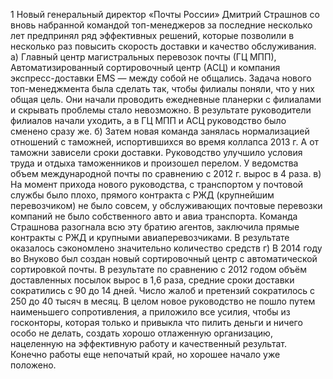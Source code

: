 1 Новый генеральный директор «Почты России» Дмитрий Страшнов со вновь набранной командой топ-менеджеров за последние несколько лет предпринял ряд эффективных решений, которые позволили в несколько раз повысить скорость доставки и качество обслуживания.
а) Главный центр магистральных перевозок почты (ГЦ МПП), Автоматизированный сортировочный центр (АСЦ) и компания экспресс-доставки EMS — между собой не общались. Задача нового топ-менеджмента была сделать так, чтобы филиалы поняли, что у них общая цель. Они начали проводить ежедневные планерки с филиалами и скрывать проблемы стало невозможно. В результате руководители филиалов начали уходить, а в ГЦ МПП и АСЦ руководство было сменено сразу же. 
б) Затем новая команда занялась нормализацией отношений с таможней, испортившихся во время коллапса 2013 г. А от таможни зависели сроки доставки. Руководство улучшило условия труда и отдыха таможенников и произошел перелом. У ведомства объем международной почты по сравнению с 2012 г. вырос в 4 раза. 
в) На момент прихода нового руководства, с транспортом у почтовой службы было плохо, прямого контракта с РЖД (крупнейшим перевозчиком) не было совсем, у обслуживающих почтовые перевозки компаний не было собственного авто и авиа транспорта. Команда Страшнова разогнала всю эту братию агентов, заключила прямые контракты с РЖД и крупными авиаперевозчиками. В результате оказалось сэкономлено значительно количество средств
г) В 2014 году во Внуково был создан новый сортировочный центр с автоматической сортировкой почты. В результате по сравнению с 2012 годом объём доставленных посылок вырос в 1,6 раза, средние сроки доставки сократились с 90 до 14 дней. Число жалоб и претензий сократилось с 250 до 40 тысяч в месяц.
В целом новое руководство не пошло путем наименьшего сопротивления, а приложило все усилия, чтобы из госконторы, которая только и привыкла что пилить деньги и ничего особо не делать, создать хорошо отлаженную организацию, нацеленную на эффективную работу и качественный результат. Конечно работы еще непочатый край, но хорошее начало уже положено. 
